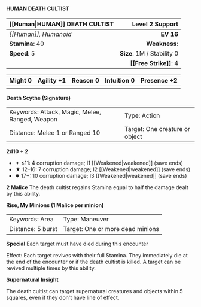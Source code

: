 #### HUMAN DEATH CULTIST

| [[Human\|HUMAN]] DEATH CULTIST |        **Level 2 Support** |
| :----------------------------- | -------------------------: |
| *[[Human]], Humanoid*          |                  **EV 16** |
| **Stamina**: 40                |              **Weakness**: |
| **Speed**: 5                   | **Size**: 1M / Stability 0 |
|                                |     **[[Free Strike]]**: 4 |

| **Might** 0 | **Agility** +1 | **Reason** 0 | **Intuition** 0 | **Presence** +2 |
| ----------- | -------------- | ------------ | --------------- | --------------- |
|             |                |              |                 |                 |

**Death Scythe (Signature)**

|                                                |                                |
| :--------------------------------------------- | :----------------------------- |
| Keywords: Attack, Magic, Melee, Ranged, Weapon | Type: Action                   |
| Distance: Melee 1 or Ranged 10                 | Target: One creature or object |

**2d10 + 2**

- ✦ ≤11: 4 corruption damage; I1 [[Weakened|weakened]] (save ends)
- ★ 12–16: 7 corruption damage; I2 [[Weakened|weakened]] (save ends)
- ✸ 17+: 10 corruption damage; I3 [[Weakened|weakened]] (save ends)

**2 Malice**
The death cultist regains Stamina equal to half the damage dealt by this ability.

**Rise, My Minions (1 Malice per minion)**

|                   |                                  |
| :---------------- | :------------------------------- |
| Keywords: Area    | Type: Maneuver                   |
| Distance: 5 burst | Target: One or more dead minions |

**Special**
Each target must have died during this encounter

Effect: Each target revives with their full Stamina. They immediately die at the end of the encounter or if the death cultist is killed. A target can be revived multiple times by this ability.

**Supernatural Insight**

The death cultist can target supernatural creatures and objects within 5 squares, even if they don't have line of effect.
